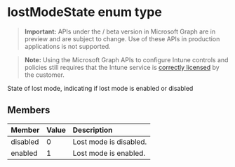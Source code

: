 ﻿# lostModeState enum type

> **Important:** APIs under the / beta version in Microsoft Graph are in preview and are subject to change. Use of these APIs in production applications is not supported.

> **Note:** Using the Microsoft Graph APIs to configure Intune controls and policies still requires that the Intune service is [correctly licensed](https://go.microsoft.com/fwlink/?linkid=839381) by the customer.

State of lost mode, indicating if lost mode is enabled or disabled
## Members
|Member|Value|Description|
|:---|:---|:---|
|disabled|0|Lost mode is disabled.|
|enabled|1|Lost mode is enabled.|



